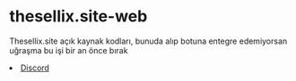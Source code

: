 # thesellix.site-web
Thesellix.site açık kaynak kodları, bunuda alıp botuna entegre edemiyorsan uğraşma bu işi bir an önce bırak

<li><a href="https://discord.com/users/1067476859933179954">Discord</a></li>
